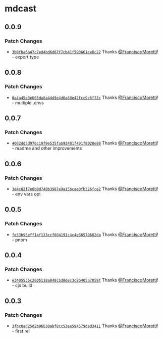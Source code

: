 # mdcast

## 0.0.9

### Patch Changes

- [`3b0fba6a47c7ed4bd6d67f7cb41f590661ce8c22`](https://github.com/FranciscoMoretti/mdcast/commit/3b0fba6a47c7ed4bd6d67f7cb41f590661ce8c22) Thanks [@FranciscoMoretti](https://github.com/FranciscoMoretti)! - export type

## 0.0.8

### Patch Changes

- [`0a4a45e3e665da8a44d9e4d6a88e42fcc9c6f73c`](https://github.com/FranciscoMoretti/mdcast/commit/0a4a45e3e665da8a44d9e4d6a88e42fcc9c6f73c) Thanks [@FranciscoMoretti](https://github.com/FranciscoMoretti)! - multiple .envs

## 0.0.7

### Patch Changes

- [`4002dd5d976c19f9e535fab92481f491f8028e88`](https://github.com/FranciscoMoretti/mdcast/commit/4002dd5d976c19f9e535fab92481f491f8028e88) Thanks [@FranciscoMoretti](https://github.com/FranciscoMoretti)! - readme and other improvements

## 0.0.6

### Patch Changes

- [`3e4c82f7e8b8d748b3987e9a15bcae0fb326fce2`](https://github.com/FranciscoMoretti/mdcast/commit/3e4c82f7e8b8d748b3987e9a15bcae0fb326fce2) Thanks [@FranciscoMoretti](https://github.com/FranciscoMoretti)! - env vars opt

## 0.0.5

### Patch Changes

- [`fe33b95eff1af133ccf804191c4c4e86570602da`](https://github.com/FranciscoMoretti/mdcast/commit/fe33b95eff1af133ccf804191c4c4e86570602da) Thanks [@FranciscoMoretti](https://github.com/FranciscoMoretti)! - pnpm

## 0.0.4

### Patch Changes

- [`e3405535c2605118a848cbd8dec3c8b405a7059f`](https://github.com/FranciscoMoretti/mdcast/commit/e3405535c2605118a848cbd8dec3c8b405a7059f) Thanks [@FranciscoMoretti](https://github.com/FranciscoMoretti)! - cjs build

## 0.0.3

### Patch Changes

- [`3fbc0ad25d2b96b38abf8cc53ee594579ded3411`](https://github.com/FranciscoMoretti/mdcast/commit/3fbc0ad25d2b96b38abf8cc53ee594579ded3411) Thanks [@FranciscoMoretti](https://github.com/FranciscoMoretti)! - first rel
